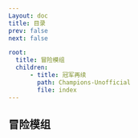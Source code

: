 ```yaml
---
Layout: doc
title: 目录
prev: false
next: false

root:
  title: 冒险模组
  children:
      - title: 冠军再续
        path: Champions-Unofficial
        file: index
---
```

## 冒险模组